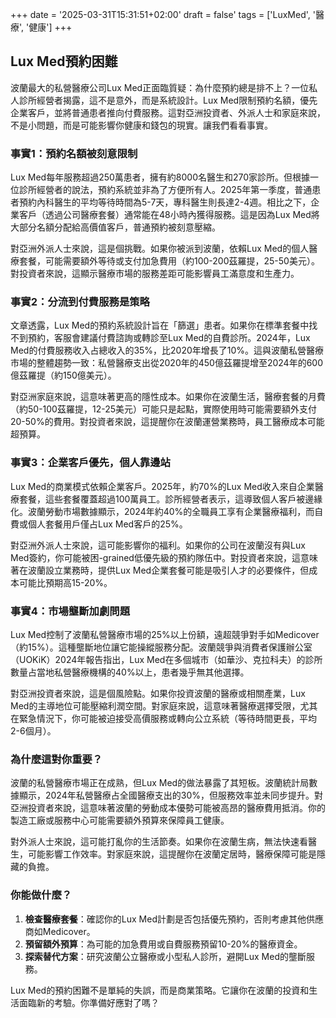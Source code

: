 +++
date = '2025-03-31T15:31:51+02:00'
draft = false'
tags = ['LuxMed', '醫療', '健康']
+++

## Lux Med預約困難

波蘭最大的私營醫療公司Lux Med正面臨質疑：為什麼預約總是排不上？一位私人診所經營者揭露，這不是意外，而是系統設計。Lux Med限制預約名額，優先企業客戶，並將普通患者推向付費服務。這對亞洲投資者、外派人士和家庭來說，不是小問題，而是可能影響你健康和錢包的現實。讓我們看看事實。

### 事實1：預約名額被刻意限制

Lux Med每年服務超過250萬患者，擁有約8000名醫生和270家診所。但根據一位診所經營者的說法，預約系統並非為了方便所有人。2025年第一季度，普通患者預約內科醫生的平均等待時間為5-7天，專科醫生則長達2-4週。相比之下，企業客戶（透過公司醫療套餐）通常能在48小時內獲得服務。這是因為Lux Med將大部分名額分配給高價值客戶，普通預約被刻意壓縮。

對亞洲外派人士來說，這是個挑戰。如果你被派到波蘭，依賴Lux Med的個人醫療套餐，可能需要額外等待或支付加急費用（約100-200茲羅提，25-50美元）。對投資者來說，這顯示醫療市場的服務差距可能影響員工滿意度和生產力。

### 事實2：分流到付費服務是策略

文章透露，Lux Med的預約系統設計旨在「篩選」患者。如果你在標準套餐中找不到預約，客服會建議付費諮詢或轉診至Lux Med的自費診所。2024年，Lux Med的付費服務收入占總收入的35%，比2020年增長了10%。這與波蘭私營醫療市場的整體趨勢一致：私營醫療支出從2020年的450億茲羅提增至2024年的600億茲羅提（約150億美元）。

對亞洲家庭來說，這意味著更高的隱性成本。如果你在波蘭生活，醫療套餐的月費（約50-100茲羅提，12-25美元）可能只是起點，實際使用時可能需要額外支付20-50%的費用。對投資者來說，這提醒你在波蘭運營業務時，員工醫療成本可能超預算。

### 事實3：企業客戶優先，個人靠邊站

Lux Med的商業模式依賴企業客戶。2025年，約70%的Lux Med收入來自企業醫療套餐，這些套餐覆蓋超過100萬員工。診所經營者表示，這導致個人客戶被邊緣化。波蘭勞動市場數據顯示，2024年約40%的全職員工享有企業醫療福利，而自費或個人套餐用戶僅占Lux Med客戶的25%。

對亞洲外派人士來說，這可能影響你的福利。如果你的公司在波蘭沒有與Lux Med簽約，你可能被困-grained低優先級的預約隊伍中。對投資者來說，這意味著在波蘭設立業務時，提供Lux Med企業套餐可能是吸引人才的必要條件，但成本可能比預期高15-20%。

### 事實4：市場壟斷加劇問題

Lux Med控制了波蘭私營醫療市場的25%以上份額，遠超競爭對手如Medicover（約15%）。這種壟斷地位讓它能操縱服務分配。波蘭競爭與消費者保護辦公室（UOKiK）2024年報告指出，Lux Med在多個城市（如華沙、克拉科夫）的診所數量占當地私營醫療機構的40%以上，患者幾乎無其他選擇。

對亞洲投資者來說，這是個風險點。如果你投資波蘭的醫療或相關產業，Lux Med的主導地位可能壓縮利潤空間。對家庭來說，這意味著醫療選擇受限，尤其在緊急情況下，你可能被迫接受高價服務或轉向公立系統（等待時間更長，平均2-6個月）。

### 為什麼這對你重要？

波蘭的私營醫療市場正在成熟，但Lux Med的做法暴露了其短板。波蘭統計局數據顯示，2024年私營醫療占全國醫療支出的30%，但服務效率並未同步提升。對亞洲投資者來說，這意味著波蘭的勞動成本優勢可能被高昂的醫療費用抵消。你的製造工廠或服務中心可能需要額外預算來保障員工健康。

對外派人士來說，這可能打亂你的生活節奏。如果你在波蘭生病，無法快速看醫生，可能影響工作效率。對家庭來說，這提醒你在波蘭定居時，醫療保障可能是隱藏的負擔。

### 你能做什麼？

1. **檢查醫療套餐**：確認你的Lux Med計劃是否包括優先預約，否則考慮其他供應商如Medicover。  
2. **預留額外預算**：為可能的加急費用或自費服務預留10-20%的醫療資金。  
3. **探索替代方案**：研究波蘭公立醫療或小型私人診所，避開Lux Med的壟斷服務。  

Lux Med的預約困難不是單純的失誤，而是商業策略。它讓你在波蘭的投資和生活面臨新的考驗。你準備好應對了嗎？